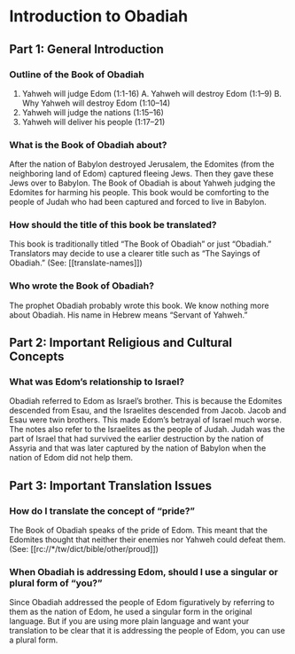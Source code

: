 # Introduction to Obadiah

## Part 1: General Introduction

### Outline of the Book of Obadiah

1. Yahweh will judge Edom (1:1-16) A. Yahweh will destroy Edom (1:1–9) B. Why Yahweh will destroy Edom (1:10–14)
2. Yahweh will judge the nations (1:15–16)
3. Yahweh will deliver his people (1:17–21)

### What is the Book of Obadiah about?

After the nation of Babylon destroyed Jerusalem, the Edomites (from the neighboring land of Edom) captured fleeing Jews. Then they gave these Jews over to Babylon. The Book of Obadiah is about Yahweh judging the Edomites for harming his people. This book would be comforting to the people of Judah who had been captured and forced to live in Babylon.

### How should the title of this book be translated?

This book is traditionally titled “The Book of Obadiah” or just “Obadiah.” Translators may decide to use a clearer title such as “The Sayings of Obadiah.” (See: [[translate-names]])

### Who wrote the Book of Obadiah?

The prophet Obadiah probably wrote this book. We know nothing more about Obadiah. His name in Hebrew means “Servant of Yahweh.”

## Part 2: Important Religious and Cultural Concepts

### What was Edom’s relationship to Israel?

Obadiah referred to Edom as Israel’s brother. This is because the Edomites descended from Esau, and the Israelites descended from Jacob. Jacob and Esau were twin brothers. This made Edom’s betrayal of Israel much worse. The notes also refer to the Israelites as the people of Judah. Judah was the part of Israel that had survived the earlier destruction by the nation of Assyria and that was later captured by the nation of Babylon when the nation of Edom did not help them.

## Part 3: Important Translation Issues

### How do I translate the concept of “pride?”

The Book of Obadiah speaks of the pride of Edom. This meant that the Edomites thought that neither their enemies nor Yahweh could defeat them. (See: [[rc://*/tw/dict/bible/other/proud]])

### When Obadiah is addressing Edom, should I use a singular or plural form of “you?”

Since Obadiah addressed the people of Edom figuratively by referring to them as the nation of Edom, he used a singular form in the original language. But if you are using more plain language and want your translation to be clear that it is addressing the people of Edom, you can use a plural form.